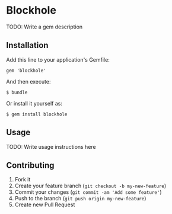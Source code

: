 # Blockhole

TODO: Write a gem description

## Installation

Add this line to your application's Gemfile:

    gem 'blockhole'

And then execute:

    $ bundle

Or install it yourself as:

    $ gem install blockhole

## Usage

TODO: Write usage instructions here

## Contributing

1. Fork it
2. Create your feature branch (`git checkout -b my-new-feature`)
3. Commit your changes (`git commit -am 'Add some feature'`)
4. Push to the branch (`git push origin my-new-feature`)
5. Create new Pull Request
